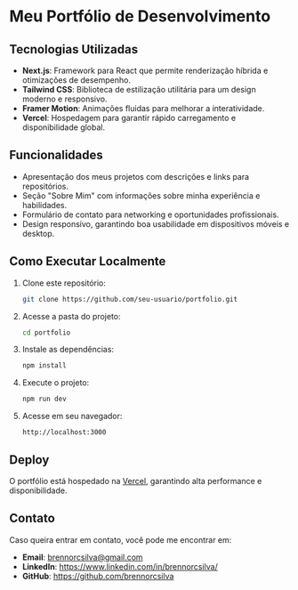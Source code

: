 # Meu Portfólio de Desenvolvimento

## Tecnologias Utilizadas
- **Next.js**: Framework para React que permite renderização híbrida e otimizações de desempenho.
- **Tailwind CSS**: Biblioteca de estilização utilitária para um design moderno e responsivo.
- **Framer Motion**: Animações fluidas para melhorar a interatividade.
- **Vercel**: Hospedagem para garantir rápido carregamento e disponibilidade global.

## Funcionalidades
- Apresentação dos meus projetos com descrições e links para repositórios.
- Seção "Sobre Mim" com informações sobre minha experiência e habilidades.
- Formulário de contato para networking e oportunidades profissionais.
- Design responsivo, garantindo boa usabilidade em dispositivos móveis e desktop.

## Como Executar Localmente
1. Clone este repositório:
   ```bash
   git clone https://github.com/seu-usuario/portfolio.git
   ```
2. Acesse a pasta do projeto:
   ```bash
   cd portfolio
   ```
3. Instale as dependências:
   ```bash
   npm install
   ```
4. Execute o projeto:
   ```bash
   npm run dev
   ```
5. Acesse em seu navegador:
   ```
   http://localhost:3000
   ```

## Deploy
O portfólio está hospedado na [Vercel](https://seu-portifolio.vercel.app), garantindo alta performance e disponibilidade.

## Contato
Caso queira entrar em contato, você pode me encontrar em:
- **Email**: brennorcsilva@gmail.com
- **LinkedIn**: https://www.linkedin.com/in/brennorcsilva/
- **GitHub**: https://github.com/brennorcsilva

